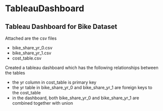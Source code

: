 # TableauDashboard
Tableau Dashboard for Bike Dataset
-----------------------------------


Attached are the csv files
- bike_share_yr_0.csv
- bike_share_yr_1.csv
- cost_table.csv

Created a tableau dashboard which has the following relationships between the tables
- the yr column in cost_table is primary key
- the yr table in bike_share_yr_0 and bike_share_yr_1 are foreign keys to the cost_table
- in the dashboard, both bike_share_yr_0 and bike_share_yr_1 are combined together with union

